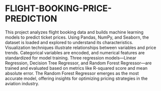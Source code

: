 # FLIGHT-BOOKING-PRICE-PREDICTION


This project analyzes flight booking data and builds machine learning models to predict ticket prices. Using Pandas, NumPy, and Seaborn, the dataset is loaded and explored to understand its characteristics. Visualization techniques illustrate relationships between variables and price trends. Categorical variables are encoded, and numerical features are standardized for model training. Three regression models—Linear Regression, Decision Tree Regressor, and Random Forest Regressor—are trained and evaluated based on metrics like R-squared score and mean absolute error. The Random Forest Regressor emerges as the most accurate model, offering insights for optimizing pricing strategies in the aviation industry.
